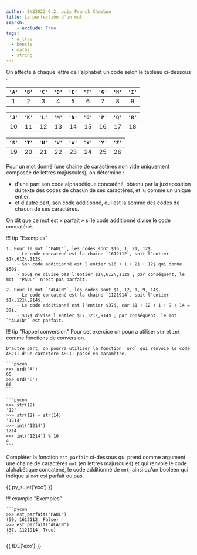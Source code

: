 ```yaml
---
author: BNS2022-9.2, puis Franck Chambon
title: La perfection d'un mot
search:
    - exclude: True
tags:
  - a_trou
  - boucle
  - maths
  - string
---
```

On affecte à chaque lettre de l'alphabet un code selon le tableau ci-dessous :

|`'A'`|`'B'`|`'C'`|`'D'`|`'E'`|`'F'`|`'G'`|`'H'`|`'I'`|
|:---:|:---:|:---:|:---:|:---:|:---:|:---:|:---:|:---:|
|$1$|$2$|$3$|$4$|$5$|$6$|$7$|$8$|$9$|

|`'J'`|`'K'`|`'L'`|`'M'`|`'N'`|`'O'`|`'P'`|`'Q'`|`'R'`|
|:---:|:---:|:---:|:---:|:---:|:---:|:---:|:---:|:---:|
|$10$|$11$|$12$|$13$|$14$|$15$|$16$|$17$|$18$|

|`'S'`|`'T'`|`'U'`|`'V'`|`'W'`|`'X'`|`'Y'`|`'Z'`|
|:---:|:---:|:---:|:---:|:---:|:---:|:---:|:---:|
|$19$|$20$|$21$|$22$|$23$|$24$|$25$|$26$|


Pour un mot donné (une chaine de caractères non vide uniquement composée de lettres majuscules), on détermine :

- d'une part son code alphabétique concaténé, obtenu par la juxtaposition du texte des codes de chacun de ses caractères, et lu comme un unique entier,
- et d'autre part, son code additionné, qui est la somme des codes de chacun de ses caractères.

On dit que ce mot est « parfait » si le code additionné divise le code concaténé.

!!! tip "Exemples"

    1. Pour le mot `"PAUL"`, les codes sont $16, 1, 21, 12$.
        - Le code concaténé est la chaine `1612112`, soit l'entier $1\,612\,112$.
        - Son code additionné est l'entier $16 + 1 + 21 + 12$ qui donne $50$.
        - $50$ ne divise pas l'entier $1\,612\,112$ ; par conséquent, le mot `"PAUL"` n'est pas parfait.

    2. Pour le mot `"ALAIN"`, les codes sont $1, 12, 1, 9, 14$.
        - Le code concaténé est la chaine `1121914`, soit l'entier $1\,121\,914$.
        - Le code additionné est l'entier $37$, car $1 + 12 + 1 + 9 + 14 = 37$.
        - $37$ divise l'entier $1\,121\,914$ ; par conséquent, le mot `"ALAIN"` est parfait.

!!! tip "Rappel conversion"
    Pour cet exercice on pourra utiliser `str` et `int` comme fonctions de conversion.
    
    D'autre part, on pourra utiliser la fonction `ord` qui renvoie le code ASCII d'un caractère ASCII passé en paramètre.

    ```pycon
    >>> ord('A')
    65
    >>> ord('B')
    66
    ```

    ```pycon
    >>> str(12)
    '12'
    >>> str(12) + str(14)
    '1214'
    >>> int('1214')
    1214
    >>> int('1214') % 10
    4
    ```

Compléter la fonction `est_parfait` ci-dessous qui prend comme argument une chaine de caractères `mot` (en lettres majuscules) et qui renvoie le code alphabétique concaténé, le code additionné de `mot`, ainsi qu'un booléen qui indique si `mot` est parfait ou pas.

{{ py_sujet('exo') }}

!!! example "Exemples"

    ```pycon
    >>> est_parfait("PAUL")
    (50, 1612112, False)
    >>> est_parfait("ALAIN")
    (37, 1121914, True)
    ```

{{ IDE('exo') }}
